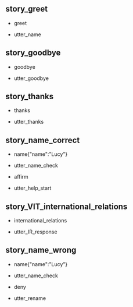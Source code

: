 ## story_greet <!--- The name of the story. It is not mandatory, but useful for debugging. --> 
* greet <!--- User input expressed as intent. In this case it represents users message 'Hello'. --> 
 - utter_name <!--- The response of the chatbot expressed as an action. In this case it represents chatbot's response 'Hello, how can I help?' --> 
 
## story_goodbye
* goodbye
 - utter_goodbye

## story_thanks
* thanks
 - utter_thanks
 
## story_name_correct
* name{"name":"Lucy"}
 - utter_name_check
* affirm
 - utter_help_start

## story_VIT_international_relations
* international_relations
- utter_IR_response

## story_name_wrong
* name{"name":"Lucy"}
 - utter_name_check
* deny
 - utter_rename
